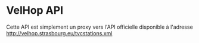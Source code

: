 # VelHop API

Cette API est simplement un proxy vers l'API officielle disponible à l'adresse http://velhop.strasbourg.eu/tvcstations.xml